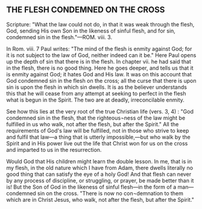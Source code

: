 ## THE FLESH CONDEMNED ON THE CROSS ##

Scripture: "What the law could not do, in that it was weak through the flesh, God, sending His own Son in the likeness of sinful flesh, and for sin, condemned sin in the flesh."—ROM. viii. 3.



In Rom. viii. 7 Paul writes: "The mind of the flesh is enmity against God; for it is not subject to the law of God, neither indeed can it be." Here Paul opens up the depth of sin that there is in the flesh. In chapter vii. he had said that in the flesh, there is no good thing. Here he goes deeper, and tells us that it is enmity against God; it hates God and His law. It was on this account that God condemned sin in the flesh on the cross; all the curse that there is upon sin is upon the flesh in which sin dwells. It is as the believer understands this that he will cease from any attempt at seeking to perfect in the flesh what is begun in the Spirit. The two are at deadly, irreconcilable enmity.



See how this lies at the very root of the true Christian life (vers. 3, 4) : "God condemned sin in the flesh, that the righteous¬ness of the law might be fulfilled in us who walk, not after the flesh, but after the Spirit." All the requirements of God's law will be fulfilled, not in those who strive to keep and fulfil that law—a thing that is utterly impossible,—but who walk by the Spirit and in His power live out the life that Christ won for us on the cross and imparted to us in the resurrection.



Would God that His children might learn the double lesson. In me, that is in my flesh, in the old nature which I have from Adam, there dwells literally no good thing that can satisfy the eye of a holy God! And that flesh can never by any process of discipline, or struggling, or prayer, be made better than it is! But the Son of God in the likeness of sinful flesh—in the form of a man—condemned sin on the cross. "There is now no con¬demnation to them which are in Christ Jesus, who walk, not after the flesh, but after the Spirit."

